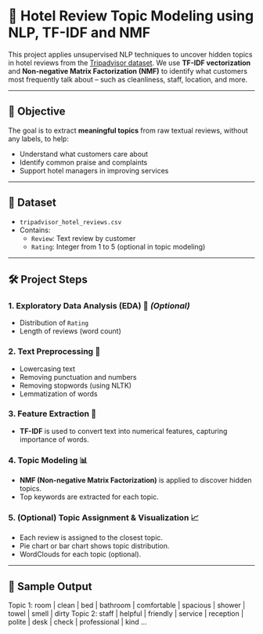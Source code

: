 # 🏨 Hotel Review Topic Modeling using NLP, TF-IDF and NMF

This project applies unsupervised NLP techniques to uncover hidden topics in hotel reviews from the [Tripadvisor dataset](#). We use **TF-IDF vectorization** and **Non-negative Matrix Factorization (NMF)** to identify what customers most frequently talk about – such as cleanliness, staff, location, and more.

---

## 📌 Objective

The goal is to extract **meaningful topics** from raw textual reviews, without any labels, to help:
- Understand what customers care about
- Identify common praise and complaints
- Support hotel managers in improving services

---

## 🧾 Dataset

- `tripadvisor_hotel_reviews.csv`
- Contains:
  - `Review`: Text review by customer
  - `Rating`: Integer from 1 to 5 (optional in topic modeling)

---

## 🛠️ Project Steps

### 1. Exploratory Data Analysis (EDA) 🧪 *(Optional)*
- Distribution of `Rating`
- Length of reviews (word count)

### 2. Text Preprocessing 🔧
- Lowercasing text  
- Removing punctuation and numbers  
- Removing stopwords (using NLTK)  
- Lemmatization of words  

### 3. Feature Extraction 🧠
- **TF-IDF** is used to convert text into numerical features, capturing importance of words.

### 4. Topic Modeling 📊
- **NMF (Non-negative Matrix Factorization)** is applied to discover hidden topics.
- Top keywords are extracted for each topic.

### 5. (Optional) Topic Assignment & Visualization 📈
- Each review is assigned to the closest topic.
- Pie chart or bar chart shows topic distribution.
- WordClouds for each topic (optional).

---

## 📎 Sample Output

Topic 1: room | clean | bed | bathroom | comfortable | spacious | shower | towel | smell | dirty
Topic 2: staff | helpful | friendly | service | reception | polite | desk | check | professional | kind
...

